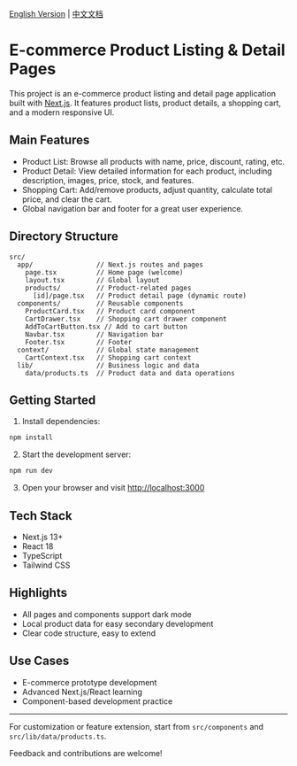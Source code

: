 [English Version](/README_EN.md) | [中文文档](/README.md)

# E-commerce Product Listing & Detail Pages

This project is an e-commerce product listing and detail page application built with [Next.js](https://nextjs.org). It features product lists, product details, a shopping cart, and a modern responsive UI.

## Main Features
- Product List: Browse all products with name, price, discount, rating, etc.
- Product Detail: View detailed information for each product, including description, images, price, stock, and features.
- Shopping Cart: Add/remove products, adjust quantity, calculate total price, and clear the cart.
- Global navigation bar and footer for a great user experience.

## Directory Structure
```
src/
  app/                // Next.js routes and pages
    page.tsx          // Home page (welcome)
    layout.tsx        // Global layout
    products/         // Product-related pages
      [id]/page.tsx   // Product detail page (dynamic route)
  components/         // Reusable components
    ProductCard.tsx   // Product card component
    CartDrawer.tsx    // Shopping cart drawer component
    AddToCartButton.tsx // Add to cart button
    Navbar.tsx        // Navigation bar
    Footer.tsx        // Footer
  context/            // Global state management
    CartContext.tsx   // Shopping cart context
  lib/                // Business logic and data
    data/products.ts  // Product data and data operations
```

## Getting Started
1. Install dependencies:
```bash
npm install
```
2. Start the development server:
```bash
npm run dev
```
3. Open your browser and visit [http://localhost:3000](http://localhost:3000)

## Tech Stack
- Next.js 13+
- React 18
- TypeScript
- Tailwind CSS

## Highlights
- All pages and components support dark mode
- Local product data for easy secondary development
- Clear code structure, easy to extend

## Use Cases
- E-commerce prototype development
- Advanced Next.js/React learning
- Component-based development practice

---
For customization or feature extension, start from `src/components` and `src/lib/data/products.ts`.

Feedback and contributions are welcome!
